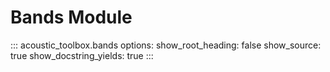 # Bands Module

::: acoustic_toolbox.bands
    options:
        show_root_heading: false
        show_source: true
        show_docstring_yields: true
:::
